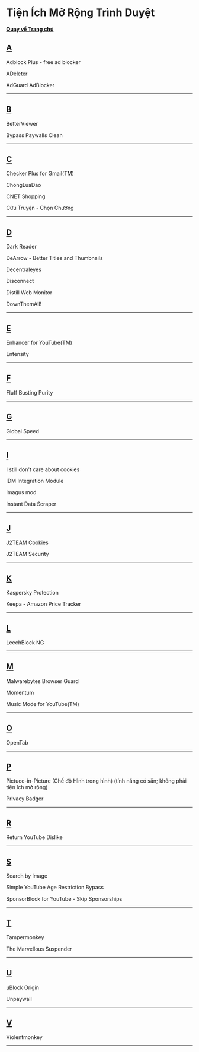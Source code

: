 # Tiện Ích Mở Rộng Trình Duyệt

**[Quay về Trang chủ](https://khangshirokuma.github.io/)**

## **[A](A/README.md)**

Adblock Plus - free ad blocker

ADeleter

AdGuard AdBlocker

---
## **[B](B/README.md)**

BetterViewer

Bypass Paywalls Clean

---
## **[C](C/README.md)**

Checker Plus for Gmail(TM)

ChongLuaDao

CNET Shopping

Cứu Truyện - Chọn Chương

---
## **[D](D/README.md)**

Dark Reader

DeArrow - Better Titles and Thumbnails

Decentraleyes

Disconnect

Distill Web Monitor

DownThemAll!

---
## **[E](E/README.md)**

Enhancer for YouTube(TM)

Entensity

---
## **[F](F/README.md)**

Fluff Busting Purity

---
## **[G](G/README.md)**

Global Speed

---
## **[I](I/README.md)**

I still don't care about cookies

IDM Integration Module

Imagus mod

Instant Data Scraper

---
## **[J](J/README.md)**

J2TEAM Cookies

J2TEAM Security

---
## **[K](K/README.md)**

Kaspersky Protection

Keepa - Amazon Price Tracker

---
## **[L](L/README.md)**

LeechBlock NG

---
## **[M](M/README.md)**

Malwarebytes Browser Guard

Momentum

Music Mode for YouTube(TM)

---
## **[O](O/README.md)**

OpenTab

---
## **[P](P/README.md)**

Pictuce-in-Picture (Chế độ Hình trong hình) (tính năng có sẵn; không phải tiện ích mở rộng)

Privacy Badger

---
## **[R](R/README.md)**

Return YouTube Dislike

---
## **[S](S/README.md)**

Search by Image

Simple YouTube Age Restriction Bypass

SponsorBlock for YouTube - Skip Sponsorships

---
## **[T](T/README.md)**

Tampermonkey

The Marvellous Suspender

---
## **[U](U/README.md)**

uBlock Origin

Unpaywall

---
## **[V](V/README.md)**

Violentmonkey

---
